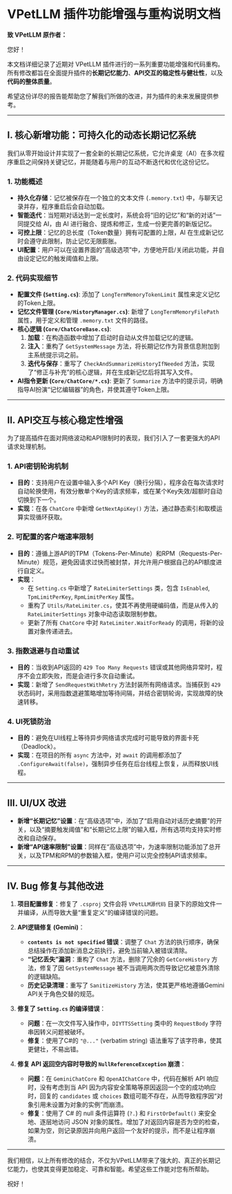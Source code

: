 # VPetLLM 插件功能增强与重构说明文档

**致 VPetLLM 原作者：**

您好！

本文档详细记录了近期对 VPetLLM 插件进行的一系列重要功能增强和代码重构。所有修改都旨在全面提升插件的**长期记忆能力**、**API交互的稳定性与健壮性**，以及**代码的整体质量**。

希望这份详尽的报告能帮助您了解我们所做的改进，并为插件的未来发展提供参考。

---

## I. 核心新增功能：可持久化的动态长期记忆系统

我们从零开始设计并实现了一套全新的长期记忆系统，它允许桌宠（AI）在多次程序重启之间保持关键记忆，并能随着与用户的互动不断迭代和优化这份记忆。

### 1. 功能概述

- **持久化存储**：记忆被保存在一个独立的文本文件 (`.memory.txt`) 中，与聊天记录并存，程序重启后会自动加载。
- **智能迭代**：当短期对话达到一定长度时，系统会将“旧的记忆”和“新的对话”一同提交给 AI，由 AI 进行融合、提炼和修正，生成一份更完善的新版记忆。
- **可控上限**：记忆的总长度（Token数量）拥有可配置的上限，AI 在生成新记忆时会遵守此限制，防止记忆无限膨胀。
- **UI配置**：用户可以在设置界面的“高级选项”中，方便地开启/关闭此功能，并自由设定记忆的触发阈值和上限。

### 2. 代码实现细节

- **配置文件 (`Setting.cs`)**: 添加了 `LongTermMemoryTokenLimit` 属性来定义记忆的Token上限。
- **记忆文件管理 (`Core/HistoryManager.cs`)**: 新增了 `LongTermMemoryFilePath` 属性，用于定义和管理 `.memory.txt` 文件的路径。
- **核心逻辑 (`Core/ChatCoreBase.cs`)**: 
    1.  **加载**：在构造函数中增加了启动时自动从文件加载记忆的逻辑。
    2.  **注入**：重构了 `GetSystemMessage` 方法，将长期记忆作为背景信息附加到主系统提示词之前。
    3.  **迭代与保存**：重写了 `CheckAndSummarizeHistoryIfNeeded` 方法，实现了“修正与补充”的核心逻辑，并在生成新记忆后将其写入文件。
- **AI指令更新 (`Core/ChatCore/*.cs`)**: 更新了 `Summarize` 方法中的提示词，明确指导AI扮演“记忆编辑器”的角色，并使其遵守Token上限。

---

## II. API交互与核心稳定性增强

为了提高插件在面对网络波动和API限制时的表现，我们引入了一套更强大的API请求处理机制。

### 1. API密钥轮询机制

- **目的**：支持用户在设置中输入多个API Key（换行分隔），程序会在每次请求时自动轮换使用，有效分散单个Key的请求频率，或在某个Key失效/超额时自动切换到下一个。
- **实现**：在各 `ChatCore` 中新增 `GetNextApiKey()` 方法，通过静态索引和取模运算实现循环获取。

### 2. 可配置的客户端速率限制

- **目的**：遵循上游API的TPM（Tokens-Per-Minute）和RPM（Requests-Per-Minute）规范，避免因请求过快而被封禁，并允许用户根据自己的API额度进行自定义。
- **实现**：
    - 在 `Setting.cs` 中新增了 `RateLimiterSettings` 类，包含 `IsEnabled`, `TpmLimitPerKey`, `RpmLimitPerKey` 属性。
    - 重构了 `Utils/RateLimiter.cs`，使其不再使用硬编码值，而是从传入的 `RateLimiterSettings` 对象中动态读取限制参数。
    - 更新了所有 `ChatCore` 中对 `RateLimiter.WaitForReady` 的调用，将新的设置对象传递进去。

### 3. 指数退避与自动重试

- **目的**：当收到API返回的 `429 Too Many Requests` 错误或其他网络异常时，程序不会立即失败，而是会进行多次自动重试。
- **实现**：新增了 `SendRequestWithRetry` 方法封装所有网络请求。当捕获到 `429` 状态码时，采用指数退避策略增加等待间隔，并结合密钥轮询，实现故障的快速转移。

### 4. UI死锁防治

- **目的**：避免在UI线程上等待异步网络请求完成时可能导致的界面卡死（Deadlock）。
- **实现**：在项目的所有 `async` 方法中，对 `await` 的调用都添加了 `.ConfigureAwait(false)`，强制异步任务在后台线程上恢复，从而释放UI线程。

---

## III. UI/UX 改进

- **新增“长期记忆”设置**：在“高级选项”中，添加了“启用自动对话历史摘要”的开关，以及“摘要触发阈值”和“长期记忆上限”的输入框，所有选项均支持实时修改和自动保存。
- **新增“API速率限制”设置**：同样在“高级选项”中，为速率限制功能添加了总开关，以及TPM和RPM的参数输入框，使用户可以完全控制API请求频率。

---

## IV. Bug 修复与其他改进

1.  **项目配置修复**：修复了 `.csproj` 文件会将 `VPetLLM源代码` 目录下的原始文件一并编译，从而导致大量“重复定义”的编译错误的问题。
2.  **API逻辑修复 (Gemini)**：
    - **`contents is not specified` 错误**：调整了 `Chat` 方法的执行顺序，确保总结操作在添加新消息之前执行，避免当前输入被错误清除。
    - **“记忆丢失”漏洞**：重构了 `Chat` 方法，删除了冗余的 `GetCoreHistory` 方法，修复了因 `GetSystemMessage` 被不当调用两次而导致记忆被意外清除的逻辑缺陷。
    - **历史记录清理**：重写了 `SanitizeHistory` 方法，使其更严格地遵循Gemini API关于角色交替的规范。
3.  **修复了 `Setting.cs` 的编译错误**：
    - **问题**：在一次文件写入操作中，`DIYTTSSetting` 类中的 `RequestBody` 字符串因转义问题被破坏。
    - **修复**：使用了C#的 `"@..."` (verbatim string) 语法重写了该字符串，使其更健壮，不易出错。

4.  **修复 API 返回空内容时导致的 `NullReferenceException` 崩溃**：
    - **问题**：在 `GeminiChatCore` 和 `OpenAIChatCore` 中，代码在解析 API 响应时，没有考虑到当 API 因为内容安全策略等原因返回一个空的成功响应时，回复的 `candidates` 或 `choices` 数组可能不存在，从而导致程序因“对象引用未设置为对象的实例”而崩溃。
    - **修复**：使用了 C# 的 null 条件运算符 (`?.`) 和 `FirstOrDefault()` 来安全地、逐层地访问 JSON 对象的属性。增加了对返回内容是否为空的检查，如果为空，则记录原因并向用户返回一个友好的提示，而不是让程序崩溃。

---

我们相信，以上所有修改的结合，不仅为VPetLLM带来了强大的、真正的长期记忆能力，也使其变得更加稳定、可靠和智能。希望这些工作能对您有所帮助。

祝好！
